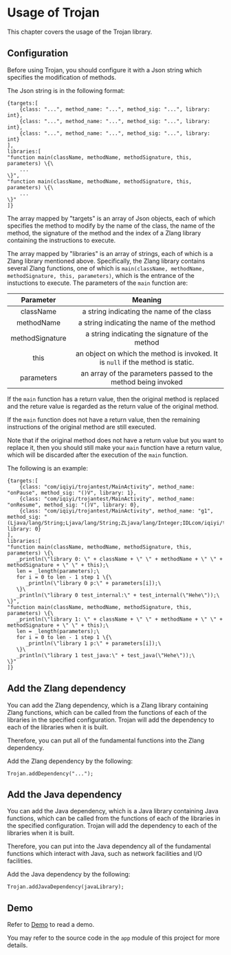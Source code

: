 # Usage of Trojan

This chapter covers the usage of the Trojan library.

## Configuration

Before using Trojan, you should configure it with a Json string which specifies the modification of
methods.

The Json string is in the following format:

```
{targets:[
    {class: "...", method_name: "...", method_sig: "...", library: int},
    {class: "...", method_name: "...", method_sig: "...", library: int},
    {class: "...", method_name: "...", method_sig: "...", library: int}
],
libraries:[
"function main(className, methodName, methodSignature, this, parameters) \{\
    ...
\}",
"function main(className, methodName, methodSignature, this, parameters) \{\
    ...
\}"
]}
```

The array mapped by "targets" is an array of Json objects,
each of which specifies the method to modify by the name of the class, the name of the method,
the signature of the method and the index of a Zlang library containing the instructions to execute.

The array mapped by "libraries" is an array of strings,
each of which is a Zlang library mentioned above. Specifically, the Zlang library contains several Zlang
functions, one of which is `main(className, methodName, methodSignature, this, parameters)`,
which is the entrance of the instuctions to execute. The parameters of the `main` function are:

| Parameter | Meaning |
| :------: | :------:|
|  className | a string indicating the name of the class|
|  methodName | a string indicating the name of the method|
|  methodSignature| a string indicating the signature of the method|
|  this      | an object on which the method is invoked. It is `null` if the method is static.|
| parameters| an array of the parameters passed to the method being invoked|

If the `main` function has a return value, then the original method is replaced and the reture value
is regarded as the return value of the original method.

If the `main` function does not have a return value, then the remaining instructions of the original
method are still executed.

Note that if the original method does not have a return value but you want to replace it, then
you should still make your `main` function have a return value, which will be discarded after
the execution of the `main` function.

The following is an example:

```
{targets:[
    {class: "com/iqiyi/trojantest/MainActivity", method_name: "onPause", method_sig: "()V", library: 1},
    {class: "com/iqiyi/trojantest/MainActivity", method_name: "onResume", method_sig: "()V", library: 0},
    {class: "com/iqiyi/trojantest/MainActivity", method_name: "g1", method_sig: "(Ljava/lang/String;Ljava/lang/String;ZLjava/lang/Integer;IDLcom/iqiyi/trojantest/MainActivity;Ljava/lang/Boolean;)V", library: 0}
],
libraries:[
"function main(className, methodName, methodSignature, this, parameters) \{\
   _println(\"library 0: \" + className + \" \" + methodName + \" \" + methodSignature + \" \" + this);\
   len = _length(parameters);\
   for i = 0 to len - 1 step 1 \{\
      _println(\"library 0 p:\" + parameters[i]);\
   \}\
   _println(\"library 0 test_internal:\" + test_internal(\"Hehe\"));\
\}",
"function main(className, methodName, methodSignature, this, parameters) \{\
   _println(\"library 1: \" + className + \" \" + methodName + \" \" + methodSignature + \" \" + this);\
   len = _length(parameters);\
   for i = 0 to len - 1 step 1 \{\
      _println(\"library 1 p:\" + parameters[i]);\
   \}\
   _println(\"library 1 test_java:\" + test_java(\"Hehe\"));\
\}"
]}
```

## Add the Zlang dependency

You can add the Zlang dependency, which is a Zlang library containing Zlang functions,
which can be called from the functions of each of the libraries in the specified configuration.
Trojan will add the dependency to each of the libraries when it is built.

Therefore, you can put all of the fundamental functions into the Zlang dependency.

Add the Zlang dependency by the following:

```
Trojan.addDependency("...");
```

## Add the Java dependency

You can add the Java dependency, which is a Java library containing Java functions,
which can be called from the functions of each of the libraries in the specified configuration.
Trojan will add the dependency to each of the libraries when it is built.

Therefore, you can put into the Java dependency all of the fundamental functions which interact
with Java, such as network facilities and I/O facilities.

Add the Java dependency by the following:

```
Trojan.addJavaDependency(javaLibrary);
```

## Demo

Refer to [Demo](demo.md) to read a demo.

You may refer to the source code in the `app` module of this project for more details.